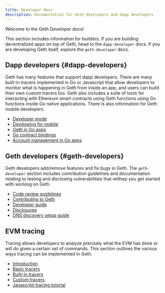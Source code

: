 ```yaml
---
title: Developer docs
description: Documentation for Geth developers and dapp developers
---
```


Welcome to the Geth Developer docs!

This section includes information for builders. If you are building decentralized apps on top of Geth, head to the `dapp-developer` docs. If you are developing Geth itself, explore the `geth-developer` docs.

## Dapp developers {#dapp-developers}

Geth has many features that support dapp developers. There are many built-in tracers implemented in Go or Javascript that allow developers to monitor what is happening in Geth from inside an app, and users can build their own custom tracers too. Geth also includes a suite of tools for interacting with Ethereum smart contracts using Geth functions using Go functions inside Go native applications. There is also information for Geth mobile developers.

- [Developer mode](/docs/developers/dapp-developer/dev-mode)
- [Developing for mobile](/docs/developers/dapp-developer/mobile)
- [Geth in Go apps](/docs/developers/dapp-developer/native)
- [Go contract bindings](/docs/developers/dapp-developer/native-bindings)
- [Account management in Go apps](/docs/developers/dapp-developer/native-accounts)


## Geth developers {#geth-developers}

Geth developers add/remove features and fix bugs in Geth. The `geth-developer` section includes contribution guidelines and documentation relating to testing and disclosing vulnerabilities that willhep you get started with working on Geth.

- [Code review guidelines](/docs/developers/geth-developer/code-review-guidelines)
- [Contributing to Geth](/docs/developers/geth-developer/contributing)
- [Developer guide](/docs/developers/geth-developer/dev-guide)
- [Disclosures](/docs/developers/geth-developer/disclosures)
- [DNS discovery setup guide](/docs/developers/geth-developer/dns-discovery-setup)

## EVM tracing

Tracing allows developers to analyze precisely what the EVM has done or will do given a certain set of commands. This section outlines the various ways tracing can be implemented in Geth.

- [Introduction](/docs/developers/evm-tracing/)
- [Basic tracers](/docs/developers/evm-tracing/basic-traces)
- [Built-in tracers](/docs/developers/evm-tracing/built-in-tracers)
- [Custom tracers](/docs/developers/evm-tracing/custom-tracer)
- [Javascript tracing tutorial](/docs/developers/evm-tracing/javascript-tutorial)